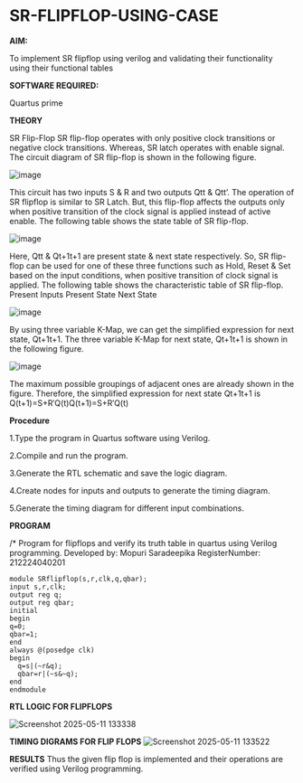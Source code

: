 # SR-FLIPFLOP-USING-CASE

**AIM:**

To implement  SR flipflop using verilog and validating their functionality using their functional tables

**SOFTWARE REQUIRED:**

Quartus prime

**THEORY**

SR Flip-Flop SR flip-flop operates with only positive clock transitions or negative clock transitions. Whereas, SR latch operates with enable signal. The circuit diagram of SR flip-flop is shown in the following figure.

![image](https://github.com/naavaneetha/SR-FLIPFLOP-USING-CASE/assets/154305477/0f710028-ad52-4d3e-9276-8714cf023a25)

 
This circuit has two inputs S & R and two outputs Qtt & Qtt’. The operation of SR flipflop is similar to SR Latch. But, this flip-flop affects the outputs only when positive transition of the clock signal is applied instead of active enable. The following table shows the state table of SR flip-flop.

![image](https://github.com/naavaneetha/SR-FLIPFLOP-USING-CASE/assets/154305477/dabfc4f4-87e3-4cbc-9472-f89ee1b5ed30)

 
Here, Qtt & Qt+1t+1 are present state & next state respectively. So, SR flip-flop can be used for one of these three functions such as Hold, Reset & Set based on the input conditions, when positive transition of clock signal is applied. The following table shows the characteristic table of SR flip-flop. Present Inputs Present State Next State

![image](https://github.com/naavaneetha/SR-FLIPFLOP-USING-CASE/assets/154305477/dd90d16c-aec5-4290-a586-e2346b1e9eb5)

 
By using three variable K-Map, we can get the simplified expression for next state, Qt+1t+1. The three variable K-Map for next state, Qt+1t+1 is shown in the following figure.

![image](https://github.com/naavaneetha/SR-FLIPFLOP-USING-CASE/assets/154305477/473efad6-d70b-4ca7-aeb7-898bbfca319f)

 
The maximum possible groupings of adjacent ones are already shown in the figure. Therefore, the simplified expression for next state Qt+1t+1 is Q(t+1)=S+R′Q(t)Q(t+1)=S+R′Q(t)

**Procedure**

1.Type the program in Quartus software using Verilog.

2.Compile and run the program.

3.Generate the RTL schematic and save the logic diagram.

4.Create nodes for inputs and outputs to generate the timing diagram.

5.Generate the timing diagram for different input combinations.

**PROGRAM**

/* Program for flipflops and verify its truth table in quartus using Verilog programming. Developed by: Mopuri Saradeepika
RegisterNumber: 212224040201

```
module SRflipflop(s,r,clk,q,qbar);
input s,r,clk;
output reg q;
output reg qbar;
initial
begin
q=0;
qbar=1;
end 
always @(posedge clk)
begin
  q=s|(~r&q);
  qbar=r|(~s&~q);
end 
endmodule
```


**RTL LOGIC FOR FLIPFLOPS**

![Screenshot 2025-05-11 133338](https://github.com/user-attachments/assets/6879f428-c434-4871-8c8a-234ba92ccf44)


**TIMING DIGRAMS FOR FLIP FLOPS**
![Screenshot 2025-05-11 133522](https://github.com/user-attachments/assets/feb105d5-411b-43f7-b047-695a018826ec)


**RESULTS**
 Thus the given flip flop is implemented and their operations are verified using Verilog programming.
